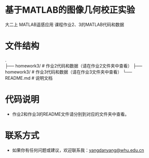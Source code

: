 # 基于MATLAB的图像几何校正实验
大二上 MATLAB遥感应用 课程作业2、3的MATLAB代码和数据   

# 文件结构
.    
├── homework3/  # 作业2代码和数据（请在作业2文件夹中查看）
├── homework3/  # 作业3代码和数据（请在作业3文件夹中查看）
└── README.md  # 说明文档

# 代码说明

- 作业2和作业3的README文件请分别到对应的文件夹中查看。

# 联系方式

- 如果你有任何问题或建议，欢迎联系我：yangdanyang@whu.edu.cn